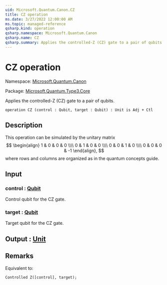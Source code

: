 ```yaml
---
uid: Microsoft.Quantum.Canon.CZ
title: CZ operation
ms.date: 3/27/2022 12:00:00 AM
ms.topic: managed-reference
qsharp.kind: operation
qsharp.namespace: Microsoft.Quantum.Canon
qsharp.name: CZ
qsharp.summary: Applies the controlled-Z (CZ) gate to a pair of qubits.
---
```


# CZ operation

Namespace: [Microsoft.Quantum.Canon](xref:Microsoft.Quantum.Canon)

Package: [Microsoft.Quantum.Type3.Core](https://nuget.org/packages/Microsoft.Quantum.Type3.Core)


Applies the controlled-Z (CZ) gate to a pair of qubits.

```qsharp
operation CZ (control : Qubit, target : Qubit) : Unit is Adj + Ctl
```


## Description

This operation can be simulated by the unitary matrix$$\begin{align}1 & 0 & 0 & 0 \\\\0 & 1 & 0 & 0 \\\\0 & 0 & 1 & 0 \\\\0 & 0 & 0 & -1\end{align},$$where rows and columns are organized as in the quantum concepts guide.

## Input

### control : [Qubit](xref:microsoft.quantum.qsharp.valueliterals#qubit-literals)

Control qubit for the CZ gate.


### target : [Qubit](xref:microsoft.quantum.qsharp.valueliterals#qubit-literals)

Target qubit for the CZ gate.



## Output : [Unit](xref:microsoft.quantum.qsharp.valueliterals#unit-literal)



## Remarks

Equivalent to:```qsharpControlled Z([control], target);```